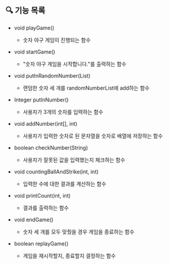 ## 🔍 기능 목록

- void playGame()
  - 숫자 야구 게임이 진행되는 함수
  

- void startGame()
  - "숫자 야구 게임을 시작합니다."를 출력하는 함수


- void putInRandomNumber(List<Integer>)
  - 랜덤한 숫자 세 개를 randomNumberList에 add하는 함수

  
- Integer putInNumber()
  - 사용자가 3개의 숫자를 입력하는 함수


- void addNumber(int[], int)
  - 사용자가 입력한 숫자로 된 문자열을 숫자로 배열에 저장하는 함수


- boolean checkNumber(String)
  - 사용자가 잘못된 값을 입력했는지 체크하는 함수


- void countingBallAndStrike(int, int)
  - 입력한 수에 대한 결과를 계산하는 함수


- void printCount(int, int)
  - 결과를 출력하는 함수


- void endGame()
  - 숫자 세 개를 모두 맞췄을 경우 게임을 종료하는 함수


- boolean replayGame()
  - 게임을 재시작할지, 종료할지 결정하는 함수
  